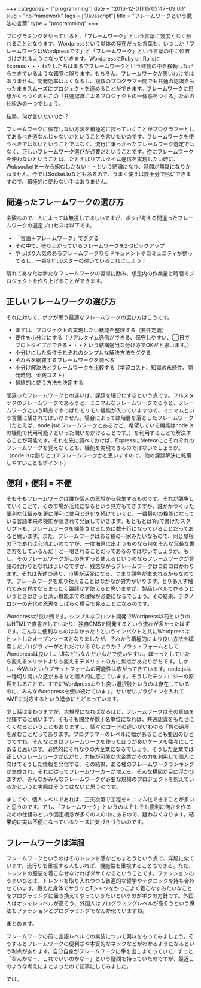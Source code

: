 +++
categories = ["programming"]
date = "2016-12-01T15:05:47+09:00"
slug = "no-framework"
tags = ["Javascript"]
title = "フレームワークという魔法の言葉"
type = "programming"
+++

プログラミングをやっていると、「フレームワーク」という言葉に幾度となく触れることとなります。Wordpressという単体の存在だった言葉も、いつしか「フレームワークはWordpressです」と「フレームワーク」という言葉の中に位置づけされるようになっていきます。WordpressにRuby on RailsにExpress・・・わたしたちはまるでフレームワークという建物の中を移動しながら生きているような錯覚に陥ります。もちろん、フレームワークが悪いわけではありません。開発効率はよくなるし、複数のプログラマー間でも共通の認識をもったままスムーズにプロジェクトを進めることができます。フレームワークに思想がくっつくのもこの「共通認識によるプロジェクトの一体感をつくる」ための仕組みの一つでしょう。

結局、何が言いたいのか？

フレームワークに依存しない方法を積極的に探っていくことがプログラマーとしてあるべき道なんじゃないかということを言いたいのです。フレームワークを使うべきではないということではなく、流行に乗っかったフレームワーク選定ではなく、正しいフレームワーク選びが必要だということです。逆にフレームワークを使わないということは、たとえばリアルタイム通信を実現したい時に、Websocketを一から組むしかない・・という結論になり、時間が無駄になりかねません。今ではSocket.ioなどもあるので、うまく使えば数十分で形にできますので、積極的に使わない手はありません。

## 間違ったフレームワークの選び方

主観なので、人によっては無視してほしいですが、ボクが考える間違ったフレームワークの選定プロセスは以下です。

- 「言語＋フレームワーク」でググる
- その中で、盛り上がっているフレームワークを2-3ピックアップ
- やっぱり人気のあるフレームワークならドキュメントやコミュニティが整ってるし、一番Githubスターの付いているこれにしよう！

晴れてあなたは新たなフレームワークの習得に励み、想定内の作業量と時間でプロジェクトを作り上げることができます。

## 正しいフレームワークの選び方

それに対して、ボクが思う最適なフレームワークの選び方はこうです。

- まずは、プロジェクトの実現したい機能を整理する（要件定義）
- 要件を小分けにする（リアルタイム通信ができる、保守しやすい、◯日でプロトタイプができる・・・という結構適当な分け方でOKだと思います。）
- 小分けにした条件それぞれのシンプルな解決方法をググる
- それらを網羅するフレームワークを調べる
- 小分け解決法とフレームワークを比較する（学習コスト、知識の永続性、開発時間、金銭コスト）
- 最終的に使う方法を決定する

間違ったフレームワークとの違いは、課題を細分化するという点です。フルスタックのフレームワークであろうと、ミニマムなフレームワークでろうと、フレームワークという時点でやっぱりモリモリ機能が入っていますので、ミニマムという言葉に騙されてはいけません。場合によっては階層を落としたフレームワーク（たとえば、node.jsのフレームワークとあるけど、希望している機能はnode.jsの機能で代用可能？といった問いをかけることです。）を利用することで解決することが可能です。それを先に調べておけば、ExpressにMeteorにとそれぞれのフレームワークを覚えなくとも、機能を実現できるのではないでしょうか。（node.jsは割りとコアフレームワークかと思いますので、他の課題解決に転用しやすいこともポイント）

## 便利 + 便利 = 不便
そもそもフレームワークは誰か個人の思想から発生するものです。それが競争していくことで、その市場が活発になるという見方もできますが、誰かがつくった便利な仕組みを更に便利に使用と進化を続けていくと、一番最初の機能になっている言語本来の機能が隠されて発展していきます。もともとは1行で書けたスクリプトも、フレームワークを機能させるために数十行になっていることだってあると思います。また、フレームワークはある種の一家みたいなもので、同じ屋根の下であれば心地よいのですが、一度海原に出ようものなら何をそんな冗長な書き方をしているんだ！と一喝されることだってあるのではないでしょうか。もし、そのフレームワークがこの先ずっと使えるというのならフレームワークが言語の代わりとなればよいのですが、残念ながらフレームワークはコロコロかわります。それは先述の通り、市場が活発になる、つまり競争が生まれるからなのです。フレームワークを乗り換えることはなかなか労力がいります。とりあえず触れてみる程度ならまったく躊躇せず使えると思いますが、製品レベルで作ろうというときはきっと深い機能までの理解が必要になるでしょう。その結果、テクノロジーの進化の恩恵をしばらく横目で見ることになるのです。

Wordpressが良い例です。シンプルなフロント開発でWordpress以前というのはHTMLで直書きしていたり、独自CMSを開発するという流れが多かったはずです。こんなに便利なものはなかった！というインパクトと共にWordpressはヒットしたオープンソースとなりましたが、それから積極的により良い方法を模索したプログラマーがどれだけいるでしょうか？プラットフォームとしてWordpressは良いし、UIなどもなんだかんだで使いやすい。ぼーっとしていたら変えるメリットよりも変えるデメリットの方に焦点があたりがちです。しかし、今Webというプラットフォームの可能性は広がってきています。node.jsは一種切り開いた感があるなと個人的に感じています。そうしたテクノロジーの原理をしることで、すでにWordpressよりも良い選択肢というのは存在しているのに、みんなWordpressを使い続けています。せいぜいプラグインを入れてAMPに対応するという進歩にとどまっています。

少し話は変わりますが、大規模になればなるほど、フレームワークはその真価を発揮すると思います。そもそも開発が数十名単位になれば、共通認識をもたせにくくなるということもありますし、個々のコードの違いがいわゆる「負の遺産」を産むことだってあります。プログラマーのレベルに幅があることも要因のひとつですね。そんなときはフレームワークを使ったほうが良いケースも往々にしてあると思います。必然的にそれなりの大企業になるでしょう。そうした企業では正しいフレームワークが広がり、力技が可能な大企業がその力を利用して個人に向けてそうした情報を発信する。その結果、ある種のフレームワークランキングが生成され、それに従ってフレームワーカーが増える。そんな構図が目に浮かびますが、みんながみんなフレームワークが必要な規模のプロジェクトを抱えているかというと実際はそうではないと思うのです。

ましてや、個人レベルであれば、工夫次第で工程をミニマム化できることが多いと思うのです。でも、「フレームワーク」というのはそもそも便利に何かを作るための仕組みという固定概念が多くの人の中にあるので、疑わなくなります。結果的に実は不便になっているケースに気づきづらいのです。

## フレームワークは洋服

フレームワークというのはそのトレンド感などもまとうという点で、洋服に似ています。流行りを重視する人もいれば、機能性を重視することもできる。ただ、トレンドの服装を着こなせなければダサくなるということです。ファッションのうまいひとは、トレンドを取り入れつつも普遍的な哲学やテクニックを持ち合わせています。鍛えた身体でサラッとTシャツをかっこよく着こなすみたいなことをプログラミングに置き換えてやっていきたいというのがボクの方針です。外国人はオシャレレベルが高そう、外国人はプログラミングレベルが高そうという魔法もファッションとプログラミングでなんか似ていますね。

まとめます。

フレームワークの前に言語レベルでの実装について興味をもってみましょう。そうするとフレームワークの便利さや本質的なネックなどがわかるようになるという利点があります。自分自身がフレームワークに手を出しまくっていて、ずっと「なんかなー、これでいいのかなー」という疑問を持っていたのですが、最近このような考えにまとまったので記事にしてみました。

では。
